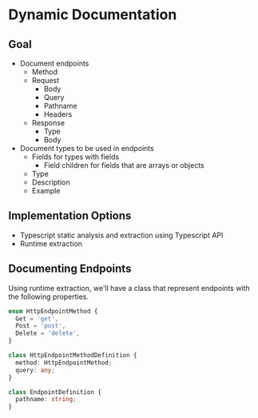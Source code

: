 # Dynamic Documentation

## Goal

- Document endpoints
  - Method
  - Request
    - Body
    - Query
    - Pathname
    - Headers
  - Response
    - Type
    - Body
- Document types to be used in endpoints
  - Fields for types with fields
    - Field children for fields that are arrays or objects
  - Type
  - Description
  - Example

## Implementation Options

- Typescript static analysis and extraction using Typescript API
- Runtime extraction

## Documenting Endpoints

Using runtime extraction, we'll have a class that represent endpoints with the following properties.

```typescript
enum HttpEndpointMethod {
  Get = 'get',
  Post = 'post',
  Delete = 'delete',
}

class HttpEndpointMethodDefinition {
  method: HttpEndpointMethod;
  query: any;
}

class EndpointDefinition {
  pathname: string;
}
```
